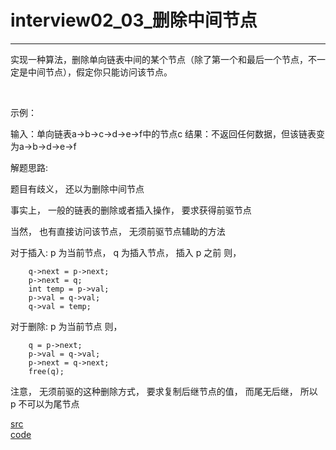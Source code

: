 # interview02_03_删除中间节点

---

实现一种算法，删除单向链表中间的某个节点（除了第一个和最后一个节点，不一定是中间节点），假定你只能访问该节点。

 

示例：

输入：单向链表a->b->c->d->e->f中的节点c
结果：不返回任何数据，但该链表变为a->b->d->e->f


解题思路:

题目有歧义， 还以为删除中间节点

事实上， 一般的链表的删除或者插入操作， 要求获得前驱节点

当然， 也有直接访问该节点， 无须前驱节点辅助的方法

对于插入:
p 为当前节点， q 为插入节点， 插入 p 之前
则， 
```
    q->next = p->next;
    p->next = q;
    int temp = p->val;
    p->val = q->val;
    q->val = temp;
```

对于删除:
p 为当前节点
则， 
```
    q = p->next;
    p->val = q->val;
    p->next = q->next;
    free(q);
```

注意， 无须前驱的这种删除方式， 要求复制后继节点的值， 而尾无后继， 所以 p 不可以为尾节点


[src](https://leetcode-cn.com/problems/delete-middle-node-lcci/) <br>
[code](code/interview02_03.c) <br>
